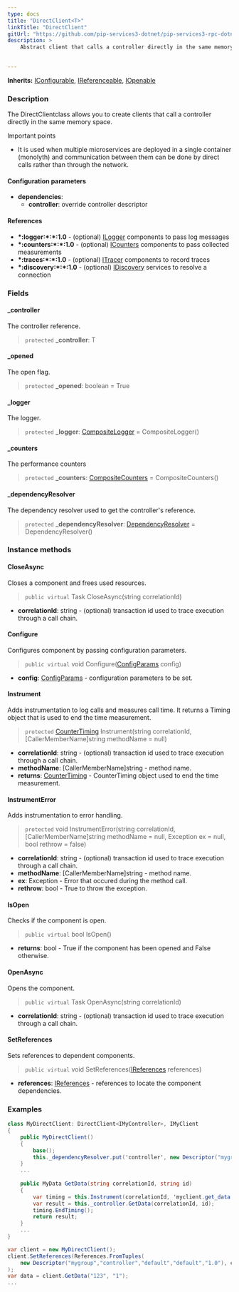 ```yaml
---
type: docs
title: "DirectClient<T>"
linkTitle: "DirectClient"
gitUrl: "https://github.com/pip-services3-dotnet/pip-services3-rpc-dotnet"
description: >
    Abstract client that calls a controller directly in the same memory space.

   
---
```


**Inherits:** [IConfigurable](../../../commons/config/iconfigurable), [IReferenceable](../../../commons/refer/ireferenceable), [IOpenable](../../../commons/run/iopenable)

### Description

The DirectClientclass allows you to create clients that call a controller directly in the same memory space.

Important points

-  It is used when multiple microservices are deployed in a single container (monolyth) and communication between them can be done by direct calls rather than through the network.

#### Configuration parameters

- **dependencies**:
    - **controller**: override controller descriptor

#### References

- **\*:logger:\*:\*:1.0** - (optional) [ILogger](../../../components/log/ilogger) components to pass log messages
- **\*:counters:\*:\*:1.0** - (optional) [ICounters](../../../components/count/icounters) components to pass collected measurements
- **\*:traces:\*:\*:1.0** - (optional) [ITracer](../../../components/trace/itracer) components to record traces
- **\*:discovery:\*:\*:1.0** - (optional) [IDiscovery](../../../components/connect/idiscovery) services to resolve a connection


### Fields

<span class="hide-title-link">

#### _controller
The controller reference.
> `protected` **_controller**: T

#### _opened
The open flag.
> `protected` **_opened**: boolean = True

#### _logger
The logger.
> `protected` **_logger**: [CompositeLogger](../../../components/log/composite_logger) = CompositeLogger()

#### _counters
The performance counters
> `protected` **_counters**: [CompositeCounters](../../../components/count/composite_counters) = CompositeCounters()

#### _dependencyResolver
The dependency resolver used to get the controller's reference.
> `protected` **_dependencyResolver**: [DependencyResolver](../../../commons/refer/dependency_resolver) = DependencyResolver()

</span>



### Instance methods

#### CloseAsync
Closes a component and frees used resources.

> `public virtual` Task CloseAsync(string correlationId)

- **correlationId**: string - (optional) transaction id used to trace execution through a call chain.


#### Configure
Configures component by passing configuration parameters.

> `public virtual` void Configure([ConfigParams](../../../commons/config/config_params) config)

- **config**: [ConfigParams](../../../commons/config/config_params) - configuration parameters to be set.


#### Instrument
Adds instrumentation to log calls and measures call time.
It returns a Timing object that is used to end the time measurement.

> `protected` [CounterTiming](../../../components/count/counter_timing) Instrument(string correlationId, [CallerMemberName]string methodName = null)

- **correlationId**: string - (optional) transaction id used to trace execution through a call chain.
- **methodName**: [CallerMemberName]string - method name.
- **returns**: [CounterTiming](../../../components/count/counter_timing) - CounterTiming object used to end the time measurement.


#### InstrumentError
Adds instrumentation to error handling.

> `protected` void InstrumentError(string correlationId, [CallerMemberName]string methodName = null, Exception ex = null, bool rethrow = false)

- **correlationId**: string - (optional) transaction id used to trace execution through a call chain.
- **methodName**: [CallerMemberName]string - method name.
- **ex**: Exception - Error that occured during the method call.
- **rethrow**: bool - True to throw the exception.


#### IsOpen
Checks if the component is open.

> `public virtual` bool IsOpen()

- **returns**: bool - True if the component has been opened and False otherwise.


#### OpenAsync
Opens the component.

> `public virtual` Task OpenAsync(string correlationId)

- **correlationId**: string - (optional) transaction id used to trace execution through a call chain.


#### SetReferences
Sets references to dependent components.

> `public virtual` void SetReferences([IReferences](../../../commons/refer/ireferences) references)

- **references**: [IReferences](../../../commons/refer/ireferences) - references to locate the component dependencies.

### Examples

```cs
class MyDirectClient: DirectClient<IMyController>, IMyClient 
{
    public MyDirectClient()
    {   
        base();
        this._dependencyResolver.put('controller', new Descriptor("mygroup", "controller", "*", "*", "*"));
    }
    ...
    
    public MyData GetData(string correlationId, string id)
    {
        var timing = this.Instrument(correlationId, 'myclient.get_data');
        var result = this._controller.GetData(correlationId, id);
        timing.EndTiming();
        return result;
    }
    ...
}

var client = new MyDirectClient();
client.SetReferences(References.FromTuples(
    new Descriptor("mygroup","controller","default","default","1.0"), controller)
);
var data = client.GetData("123", "1");
...
```
